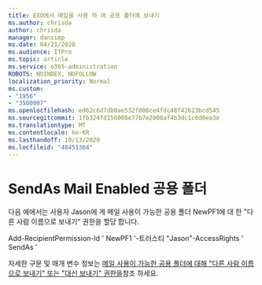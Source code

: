 ```yaml
---
title: EXO에서 메일을 사용 하 여 공용 폴더에 보내기
ms.author: chrisda
author: chrisda
manager: dansimp
ms.date: 04/21/2020
ms.audience: ITPro
ms.topic: article
ms.service: o365-administration
ROBOTS: NOINDEX, NOFOLLOW
localization_priority: Normal
ms.custom:
- "1956"
- "3500007"
ms.openlocfilehash: ed62c6d7db0ae532f806ce4fdc48f42623bcd545
ms.sourcegitcommit: 1fb324fd156008e77b7e2008af4b3dc1c0d0ea3e
ms.translationtype: MT
ms.contentlocale: ko-KR
ms.lasthandoff: 10/13/2020
ms.locfileid: "48451384"
---
```

# <a name="sendas-mail-enabled-public-folder"></a>SendAs Mail Enabled 공용 폴더

다음 예에서는 사용자 Jason에 게 메일 사용이 가능한 공용 폴더 NewPF1에 대 한 "다른 사람 이름으로 보내기" 권한을 할당 합니다.

Add-RecipientPermission-Id ' NewPF1 '-트러스티 "Jason"-AccessRights ' SendAs '

자세한 구문 및 매개 변수 정보는 [메일 사용이 가능한 공용 폴더에 대해 "다른 사람 이름으로 보내기" 또는 "대신 보내기" 권한을](https://docs.microsoft.com/exchange/collaboration-exo/public-folders/assign-permissions-mail-enabled-pfs)참조 하세요.

